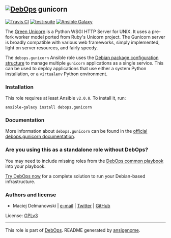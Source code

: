 ## [![DebOps](https://debops.org/images/debops-small.png)](https://debops.org) gunicorn

<!-- This file was generated by Ansigenome. Do not edit this file directly but
     instead have a look at the files in the ./meta/ directory. -->

[![Travis CI](https://img.shields.io/travis/debops/ansible-gunicorn.svg?style=flat)](https://travis-ci.org/debops/ansible-gunicorn)
[![test-suite](https://img.shields.io/badge/test--suite-ansible--gunicorn-blue.svg?style=flat)](https://github.com/debops/test-suite/tree/master/ansible-gunicorn/)
[![Ansible Galaxy](https://img.shields.io/badge/galaxy-debops.gunicorn-660198.svg?style=flat)](https://galaxy.ansible.com/debops/gunicorn)


The [Green Unicorn](http://gunicorn.org/) is a Python WSGI HTTP Server for
UNIX. It uses a pre-fork worker model ported from Ruby's Unicorn project. The
Gunicorn server is broadly compatible with various web frameworks, simply
implemented, light on server resources, and fairly speedy.

The `debops.gunicorn` Ansible role uses the [Debian package configuration structure](https://chris-lamb.co.uk/posts/sysadmin-friendly-deployment-gunicorn-debian)
to manage multiple `gunicorn` applications as a single service. This can be
used to deploy applications that use either a system Python installation, or
a `virtualenv` Python environment.

### Installation

This role requires at least Ansible `v2.0.0`. To install it, run:

```Shell
ansible-galaxy install debops.gunicorn
```

### Documentation

More information about `debops.gunicorn` can be found in the
[official debops.gunicorn documentation](https://docs.debops.org/en/latest/ansible/roles/ansible-gunicorn/docs/).



### Are you using this as a standalone role without DebOps?

You may need to include missing roles from the [DebOps common
playbook](https://github.com/debops/debops-playbooks/blob/master/playbooks/common.yml)
into your playbook.

[Try DebOps now](https://debops.org/) for a complete solution to run your Debian-based infrastructure.





### Authors and license

- Maciej Delmanowski | [e-mail](mailto:drybjed@gmail.com) | [Twitter](https://twitter.com/drybjed) | [GitHub](https://github.com/drybjed)

License: [GPLv3](https://tldrlegal.com/license/gnu-general-public-license-v3-%28gpl-3%29)

***

This role is part of [DebOps](https://debops.org/). README generated by [ansigenome](https://github.com/nickjj/ansigenome/).
